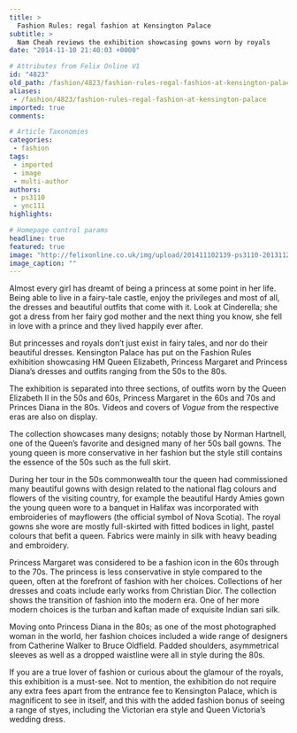 ```yaml
---
title: >
  Fashion Rules: regal fashion at Kensington Palace
subtitle: >
  Nam Cheah reviews the exhibition showcasing gowns worn by royals
date: "2014-11-10 21:40:03 +0000"

# Attributes from Felix Online V1
id: "4823"
old_path: /fashion/4823/fashion-rules-regal-fashion-at-kensington-palace
aliases:
 - /fashion/4823/fashion-rules-regal-fashion-at-kensington-palace
imported: true
comments:

# Article Taxonomies
categories:
 - fashion
tags:
 - imported
 - image
 - multi-author
authors:
 - ps3110
 - ync111
highlights:

# Homepage control params
headline: true
featured: true
image: "http://felixonline.co.uk/img/upload/201411102139-ps3110-20131123_144446.jpeg"
image_caption: ""
---
```


Almost every girl has dreamt of being a princess at some point in her life. Being able to live in a fairy-tale castle, enjoy the privileges and most of all, the dresses and beautiful outfits that come with it. Look at Cinderella; she got a dress from her fairy god mother and the next thing you know, she fell in love with a prince and they lived happily ever after.

But princesses and royals don’t just exist in fairy tales, and nor do their beautiful dresses. Kensington Palace has put on the Fashion Rules exhibition showcasing HM Queen Elizabeth, Princess Margaret and Princess Diana’s dresses and outfits ranging from the 50s to the 80s.

The exhibition is separated into three sections, of outfits worn by the Queen Elizabeth II in the 50s and 60s, Princess Margaret in the 60s and 70s and Princes Diana in the 80s. Videos and covers of _Vogue_ from the respective eras are also on display.

The collection showcases many designs; notably those by Norman Hartnell, one of the Queen’s favorite and designed many of her 50s ball gowns. The young queen is more conservative in her fashion but the style still contains the essence of the 50s such as the full skirt.

During her tour in the 50s commonwealth tour the queen had commissioned many beautiful gowns with design related to the national flag colours and flowers of the visiting country, for example the beautiful Hardy Amies gown the young queen wore to a banquet in Halifax was incorporated with embroideries of mayflowers (the official symbol of Nova Scotia). The royal gowns she wore are mostly full-skirted with fitted bodices in light, pastel colours that befit a queen. Fabrics were mainly in silk with heavy beading and embroidery.

Princess Margaret was considered to be a fashion icon in the 60s through to the 70s. The princess is less conservative in style compared to the queen, often at the forefront of fashion with her choices. Collections of her dresses and coats include early works from Christian Dior. The collection shows the transition of fashion into the modern era. One of her more modern choices is the turban and kaftan made of exquisite Indian sari silk.

Moving onto Princess Diana in the 80s; as one of the most photographed woman in the world, her fashion choices included a wide range of designers from Catherine Walker to Bruce Oldfield. Padded shoulders, asymmetrical sleeves as well as a dropped waistline were all in style during the 80s.

If you are a true lover of fashion or curious about the glamour of the royals, this exhibition is a must-see. Not to mention, the exhibition do not require any extra fees apart from the entrance fee to Kensington Palace, which is magnificent to see in itself, and this with the added fashion bonus of seeing a range of styes, including the Victorian era style and Queen Victoria’s wedding dress.
